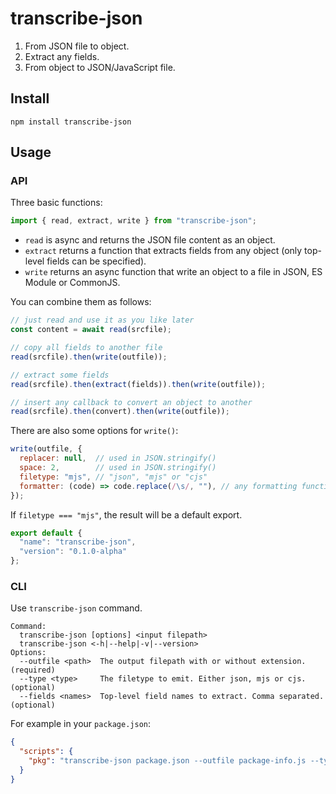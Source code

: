 # transcribe-json

1. From JSON file to object.
2. Extract any fields.
3. From object to JSON/JavaScript file.


## Install

```text
npm install transcribe-json
```


## Usage

### API

Three basic functions:

```js
import { read, extract, write } from "transcribe-json";
```

- `read` is async and returns the JSON file content as an object.
- `extract` returns a function that extracts fields from any object (only top-level fields can be specified).
- `write` returns an async function that write an object to a file in JSON, ES Module or CommonJS.

You can combine them as follows:

```js
// just read and use it as you like later
const content = await read(srcfile);

// copy all fields to another file
read(srcfile).then(write(outfile));

// extract some fields
read(srcfile).then(extract(fields)).then(write(outfile));

// insert any callback to convert an object to another
read(srcfile).then(convert).then(write(outfile));
```

There are also some options for `write()`:

```js
write(outfile, {
  replacer: null,  // used in JSON.stringify()
  space: 2,        // used in JSON.stringify()
  filetype: "mjs", // "json", "mjs" or "cjs"
  formatter: (code) => code.replace(/\s/, ""), // any formatting function
});
```

If `filetype === "mjs"`, the result will be a default export.

```js
export default {
  "name": "transcribe-json",
  "version": "0.1.0-alpha"
};
```

### CLI

Use `transcribe-json` command.

```text
Command:
  transcribe-json [options] <input filepath>
  transcribe-json <-h|--help|-v|--version>
Options:
  --outfile <path>  The output filepath with or without extension. (required)
  --type <type>     The filetype to emit. Either json, mjs or cjs. (optional)
  --fields <names>  Top-level field names to extract. Comma separated. (optional)
```

For example in your `package.json`:

```json
{
  "scripts": {
    "pkg": "transcribe-json package.json --outfile package-info.js --type mjs --fields name,version"
  }
}
```
